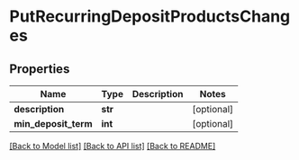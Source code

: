 # PutRecurringDepositProductsChanges

## Properties
Name | Type | Description | Notes
------------ | ------------- | ------------- | -------------
**description** | **str** |  | [optional] 
**min_deposit_term** | **int** |  | [optional] 

[[Back to Model list]](../README.md#documentation-for-models) [[Back to API list]](../README.md#documentation-for-api-endpoints) [[Back to README]](../README.md)

